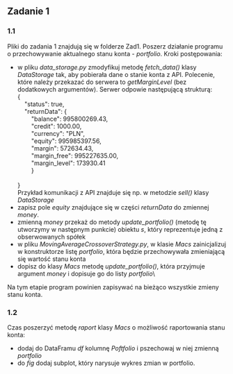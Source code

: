 ## Zadanie 1
### 1.1
Pliki do zadania 1 znajdują się w folderze Zad1. Poszerz działanie programu o przechowywanie aktualnego stanu konta - *portfolio*.
Kroki postępowania:
- w pliku *data_storage.py* zmodyfikuj metodę *fetch_data()* klasy *DataStorage* tak, aby pobierała dane o stanie konta z API. Polecenie, które należy przekazać do serwera to *getMarginLevel* (bez dodatkowych argumentów). Serwer odpowie następującą strukturą:\
{ <br>
&nbsp;&nbsp;&nbsp;&nbsp;"status": true,\
&nbsp;&nbsp;&nbsp;&nbsp;"returnData": { <br>
&nbsp;&nbsp;&nbsp;&nbsp;&nbsp;&nbsp;&nbsp;&nbsp;"balance": 995800269.43,\
&nbsp;&nbsp;&nbsp;&nbsp;&nbsp;&nbsp;&nbsp;&nbsp;"credit": 1000.00,\
&nbsp;&nbsp;&nbsp;&nbsp;&nbsp;&nbsp;&nbsp;&nbsp;"currency": "PLN",\
&nbsp;&nbsp;&nbsp;&nbsp;&nbsp;&nbsp;&nbsp;&nbsp;"equity": 995985397.56,\
&nbsp;&nbsp;&nbsp;&nbsp;&nbsp;&nbsp;&nbsp;&nbsp;"margin": 572634.43,\
&nbsp;&nbsp;&nbsp;&nbsp;&nbsp;&nbsp;&nbsp;&nbsp;"margin_free": 995227635.00,\
&nbsp;&nbsp;&nbsp;&nbsp;&nbsp;&nbsp;&nbsp;&nbsp;"margin_level": 173930.41\
&nbsp;&nbsp;&nbsp;&nbsp;&nbsp;&nbsp;&nbsp;&nbsp;} <br>	
} <br>
Przykład komunikacji z API znajduje się np. w metodzie *sell()* klasy *DataStorage*
- zapisz pole *equity* znajdujące się w części *returnData* do zmiennej *money*.
- zmienną *money* przekaż do metody *update_portfolio()* (metodę tę utworzymy w następnym punkcie) obiektu *s*, który reprezentuje jedną z obserwowanych spółek
- w pliku *MovingAverageCrossoverStrategy.py*, w klasie *Macs* zainicjalizuj w konstruktorze listę *portfolio*, która będzie przechowywała zmieniającą się wartość stanu konta
- dopisz do klasy *Macs* metodę *update_portfolio()*, która przyjmuje argument *money* i dopisuje go do listy *portfolio*\
<!-- End of list -->
Na tym etapie program powinien zapisywać na bieżąco wszystkie zmieny stanu konta.
### 1.2
Czas poszerzyć metodę *raport* klasy *Macs* o możliwość raportowania stanu konta:
- dodaj do DataFramu *df* kolumnę *Poftfolio* i pszechowaj w niej zmienną *portfolio*
- do *fig* dodaj subplot, który narysuje wykres zmian w portfolio.

